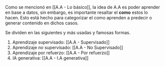 Como se mencionó en [[A.A - Lo básico]], la idea de A.A es poder aprender en base a datos, sin embargo, es importante resaltar el **como** estos lo hacen. Esto está hecho para categorizar el como aprenden a predecir o generar contenido en dichos casos.

Se dividen en las siguientes y más usadas y famosas formas.

1. Aprendizaje supervisado: [[A.A - Supervisado]]
2. Aprendizaje *no* supervisado: [[A.A - No Supervisado]]
3. Aprendizaje por refuerzo: [[A.A - Por refuerzo]]
4. IA generativa: [[A.A - I.A generativa]]

